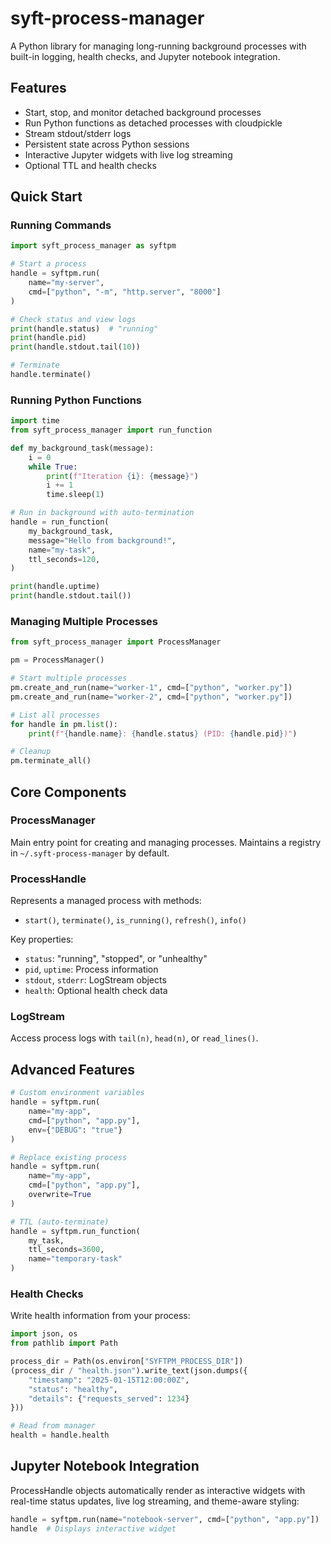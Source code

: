 # syft-process-manager

A Python library for managing long-running background processes with built-in logging, health checks, and Jupyter notebook integration.

## Features

- Start, stop, and monitor detached background processes
- Run Python functions as detached processes with cloudpickle
- Stream stdout/stderr logs
- Persistent state across Python sessions
- Interactive Jupyter widgets with live log streaming
- Optional TTL and health checks

## Quick Start

### Running Commands

```python
import syft_process_manager as syftpm

# Start a process
handle = syftpm.run(
    name="my-server",
    cmd=["python", "-m", "http.server", "8000"]
)

# Check status and view logs
print(handle.status)  # "running"
print(handle.pid)
print(handle.stdout.tail(10))

# Terminate
handle.terminate()
```

### Running Python Functions

```python
import time
from syft_process_manager import run_function

def my_background_task(message):
    i = 0
    while True:
        print(f"Iteration {i}: {message}")
        i += 1
        time.sleep(1)

# Run in background with auto-termination
handle = run_function(
    my_background_task,
    message="Hello from background!",
    name="my-task",
    ttl_seconds=120,
)

print(handle.uptime)
print(handle.stdout.tail())
```

### Managing Multiple Processes

```python
from syft_process_manager import ProcessManager

pm = ProcessManager()

# Start multiple processes
pm.create_and_run(name="worker-1", cmd=["python", "worker.py"])
pm.create_and_run(name="worker-2", cmd=["python", "worker.py"])

# List all processes
for handle in pm.list():
    print(f"{handle.name}: {handle.status} (PID: {handle.pid})")

# Cleanup
pm.terminate_all()
```

## Core Components

### ProcessManager

Main entry point for creating and managing processes. Maintains a registry in `~/.syft-process-manager` by default.

### ProcessHandle

Represents a managed process with methods:

- `start()`, `terminate()`, `is_running()`, `refresh()`, `info()`

Key properties:

- `status`: "running", "stopped", or "unhealthy"
- `pid`, `uptime`: Process information
- `stdout`, `stderr`: LogStream objects
- `health`: Optional health check data

### LogStream

Access process logs with `tail(n)`, `head(n)`, or `read_lines()`.

## Advanced Features

```python
# Custom environment variables
handle = syftpm.run(
    name="my-app",
    cmd=["python", "app.py"],
    env={"DEBUG": "true"}
)

# Replace existing process
handle = syftpm.run(
    name="my-app",
    cmd=["python", "app.py"],
    overwrite=True
)

# TTL (auto-terminate)
handle = syftpm.run_function(
    my_task,
    ttl_seconds=3600,
    name="temporary-task"
)
```

### Health Checks

Write health information from your process:

```python
import json, os
from pathlib import Path

process_dir = Path(os.environ["SYFTPM_PROCESS_DIR"])
(process_dir / "health.json").write_text(json.dumps({
    "timestamp": "2025-01-15T12:00:00Z",
    "status": "healthy",
    "details": {"requests_served": 1234}
}))

# Read from manager
health = handle.health
```

## Jupyter Notebook Integration

ProcessHandle objects automatically render as interactive widgets with real-time status updates, live log streaming, and theme-aware styling:

```python
handle = syftpm.run(name="notebook-server", cmd=["python", "app.py"])
handle  # Displays interactive widget
```
